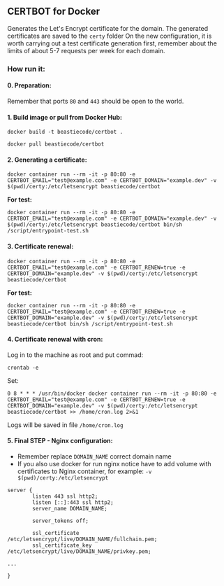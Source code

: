 ## CERTBOT for Docker
Generates the Let's Encrypt certificate for the domain. The generated certificates are saved to the ```certy``` folder
On the new configuration, it is worth carrying out a test certificate generation first, remember about the limits of about 5-7 requests per week for each domain.

### How run it:

#### 0. Preparation:
Remember that ports ```80``` and ```443``` should be open to the world.

#### 1. Build image or pull from Docker Hub:
```
docker build -t beastiecode/certbot .
```
```
docker pull beastiecode/certbot
```

#### 2. Generating a certificate:
```
docker container run --rm -it -p 80:80 -e CERTBOT_EMAIL="test@example.com" -e CERTBOT_DOMAIN="example.dev" -v $(pwd)/certy:/etc/letsencrypt beastiecode/certbot
```

**For test:**
```
docker container run --rm -it -p 80:80 -e CERTBOT_EMAIL="test@example.com" -e CERTBOT_DOMAIN="example.dev" -v $(pwd)/certy:/etc/letsencrypt beastiecode/certbot bin/sh /script/entrypoint-test.sh
```

#### 3. Certificate renewal:
```
docker container run --rm -it -p 80:80 -e CERTBOT_EMAIL="test@example.com" -e CERTBOT_RENEW=true -e CERTBOT_DOMAIN="example.dev" -v $(pwd)/certy:/etc/letsencrypt beastiecode/certbot
```

**For test:**
```
docker container run --rm -it -p 80:80 -e CERTBOT_EMAIL="test@example.com" -e CERTBOT_RENEW=true -e CERTBOT_DOMAIN="example.dev" -v $(pwd)/certy:/etc/letsencrypt beastiecode/certbot bin/sh /script/entrypoint-test.sh
```

#### 4. Certificate renewal with cron:
Log in to the machine as root and put commad:
```
crontab -e
```
Set: 
````
0 8 * * * /usr/bin/docker docker container run --rm -it -p 80:80 -e CERTBOT_EMAIL="test@example.com" -e CERTBOT_RENEW=true -e CERTBOT_DOMAIN="example.dev" -v $(pwd)/certy:/etc/letsencrypt beastiecode/certbot >> /home/cron.log 2>&1
````
Logs will be saved in file ```/home/cron.log```

#### 5. Final STEP - Nginx configuration:

- Remember replace ```DOMAIN_NAME``` correct domain name
- If you also use docker for run nginx notice have to add volume with certificates to Nginx container, for example: ```-v $(pwd)/certy:/etc/letsencrypt```

```
server {
        listen 443 ssl http2;
        listen [::]:443 ssl http2;
        server_name DOMAIN_NAME;

        server_tokens off;

        ssl_certificate /etc/letsencrypt/live/DOMAIN_NAME/fullchain.pem;
        ssl_certificate_key /etc/letsencrypt/live/DOMAIN_NAME/privkey.pem;

...

}
```